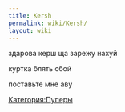 ```yaml
---
title: Kersh
permalink: wiki/Kersh/
layout: wiki
---
```


здарова керш ща зарежу нахуй

куртка блять сбой

поставьте мне аву

[Категория:Пуперы](Категория:Пуперы "wikilink")
